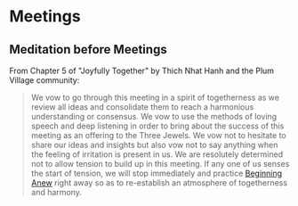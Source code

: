 # Meetings

## Meditation before Meetings

From Chapter 5 of "Joyfully Together" by Thich Nhat Hanh and the Plum Village community:

> We vow to go through this meeting in a spirit of togetherness as we review all ideas and consolidate them to reach a harmonious understanding or consensus. We vow to use the methods of loving speech and deep listening in order to bring about the success of this meeting as an offering to the Three Jewels. We vow not to hesitate to share our ideas and insights but also vow not to say anything when the feeling of irritation is present in us. We are resolutely determined not to allow tension to build up in this meeting. If any one of us senses the start of tension, we will stop immediately and practice [Beginning Anew](/vault/notebook/beginning-anew) right away so as to re-establish an atmosphere of togetherness and harmony.

[Beginning Anew]: /beginning-anew/
